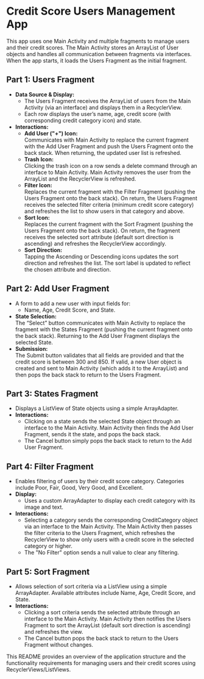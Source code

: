 # Credit Score Users Management App

This app uses one Main Activity and multiple fragments to manage users and their credit scores. The Main Activity stores an ArrayList of User objects and handles all communication between fragments via interfaces. When the app starts, it loads the Users Fragment as the initial fragment.

## Part 1: Users Fragment
- **Data Source & Display:**
  - The Users Fragment receives the ArrayList of users from the Main Activity (via an interface) and displays them in a RecyclerView.
  - Each row displays the user’s name, age, credit score (with corresponding credit category icon) and state.
- **Interactions:**
  - **Add User ("+") Icon:**  
    Communicates with Main Activity to replace the current fragment with the Add User Fragment and push the Users Fragment onto the back stack. When returning, the updated user list is refreshed.
  - **Trash Icon:**  
    Clicking the trash icon on a row sends a delete command through an interface to Main Activity. Main Activity removes the user from the ArrayList and the RecyclerView is refreshed.
  - **Filter Icon:**  
    Replaces the current fragment with the Filter Fragment (pushing the Users Fragment onto the back stack). On return, the Users Fragment receives the selected filter criteria (minimum credit score category) and refreshes the list to show users in that category and above.
  - **Sort Icon:**  
    Replaces the current fragment with the Sort Fragment (pushing the Users Fragment onto the back stack). On return, the fragment receives the selected sort attribute (default sort direction is ascending) and refreshes the RecyclerView accordingly.
  - **Sort Direction:**  
    Tapping the Ascending or Descending icons updates the sort direction and refreshes the list. The sort label is updated to reflect the chosen attribute and direction.

## Part 2: Add User Fragment
- A form to add a new user with input fields for:
  - Name, Age, Credit Score, and State.
- **State Selection:**  
  The “Select” button communicates with Main Activity to replace the fragment with the States Fragment (pushing the current fragment onto the back stack). Returning to the Add User Fragment displays the selected State.
- **Submission:**  
  The Submit button validates that all fields are provided and that the credit score is between 300 and 850. If valid, a new User object is created and sent to Main Activity (which adds it to the ArrayList) and then pops the back stack to return to the Users Fragment.

## Part 3: States Fragment
- Displays a ListView of State objects using a simple ArrayAdapter.
- **Interactions:**
  - Clicking on a state sends the selected State object through an interface to the Main Activity. Main Activity then finds the Add User Fragment, sends it the state, and pops the back stack.
  - The Cancel button simply pops the back stack to return to the Add User Fragment.

## Part 4: Filter Fragment
- Enables filtering of users by their credit score category. Categories include Poor, Fair, Good, Very Good, and Excellent.
- **Display:**
  - Uses a custom ArrayAdapter to display each credit category with its image and text.
- **Interactions:**
  - Selecting a category sends the corresponding CreditCategory object via an interface to the Main Activity. The Main Activity then passes the filter criteria to the Users Fragment, which refreshes the RecyclerView to show only users with a credit score in the selected category or higher.
  - The "No Filter" option sends a null value to clear any filtering.

## Part 5: Sort Fragment
- Allows selection of sort criteria via a ListView using a simple ArrayAdapter. Available attributes include Name, Age, Credit Score, and State.
- **Interactions:**
  - Clicking a sort criteria sends the selected attribute through an interface to the Main Activity. Main Activity then notifies the Users Fragment to sort the ArrayList (default sort direction is ascending) and refreshes the view.
  - The Cancel button pops the back stack to return to the Users Fragment without changes.

This README provides an overview of the application structure and the functionality requirements for managing users and their credit scores using RecyclerViews/ListViews.
